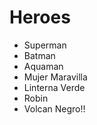 # Heroes

* Superman
* Batman
* Aquaman
* Mujer Maravilla
* Linterna Verde
* Robin
* Volcan Negro!!

